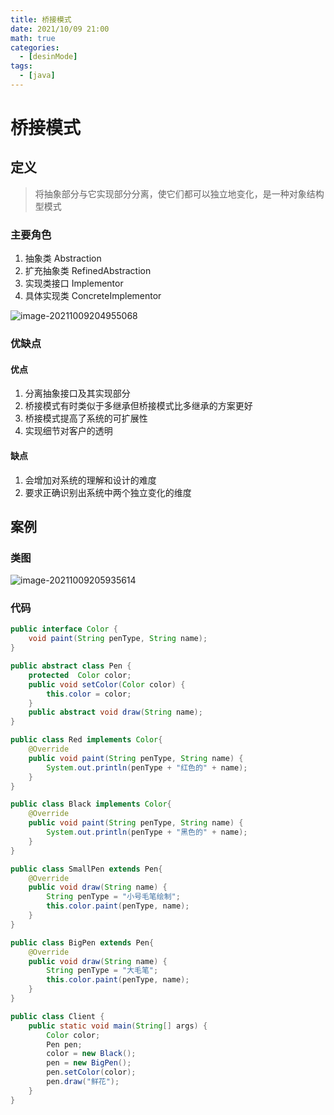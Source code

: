 ```yaml
---
title: 桥接模式
date: 2021/10/09 21:00
math: true
categories:
  - [desinMode]
tags:
  - [java]
---
```


# 桥接模式

## 定义

> 将抽象部分与它实现部分分离，使它们都可以独立地变化，是一种对象结构型模式

### 主要角色

1. 抽象类 Abstraction
2. 扩充抽象类 RefinedAbstraction
3. 实现类接口 Implementor
4. 具体实现类 ConcreteImplementor

![image-20211009204955068](https://cdn.jsdelivr.net/gh/xiaou66/picture@master/image/1633783798629image-20211009204955068.png)

### 优缺点

#### 优点

1. 分离抽象接口及其实现部分
2. 桥接模式有时类似于多继承但桥接模式比多继承的方案更好
3. 桥接模式提高了系统的可扩展性
4. 实现细节对客户的透明

#### 缺点

1. 会增加对系统的理解和设计的难度
2. 要求正确识别出系统中两个独立变化的维度

## 案例

### 类图

![image-20211009205935614](https://cdn.jsdelivr.net/gh/xiaou66/picture@master/image/1633784377196image-20211009205935614.png)

### 代码

```java Color.java
public interface Color {
    void paint(String penType, String name);
}
```

```java Pen.java
public abstract class Pen {
    protected  Color color;
    public void setColor(Color color) {
        this.color = color;
    }
    public abstract void draw(String name);
}
```

```java Red.java
public class Red implements Color{
    @Override
    public void paint(String penType, String name) {
        System.out.println(penType + "红色的" + name);
    }
}
```

```java Black.java
public class Black implements Color{
    @Override
    public void paint(String penType, String name) {
        System.out.println(penType + "黑色的" + name);
    }
}
```

```java SmallPen.java
public class SmallPen extends Pen{
    @Override
    public void draw(String name) {
        String penType = "小号毛笔绘制";
        this.color.paint(penType, name);
    }
}
```

```java BigPen.java
public class BigPen extends Pen{
    @Override
    public void draw(String name) {
        String penType = "大毛笔";
        this.color.paint(penType, name);
    }
}
```

```java Client.java
public class Client {
    public static void main(String[] args) {
        Color color;
        Pen pen;
        color = new Black();
        pen = new BigPen();
        pen.setColor(color);
        pen.draw("鲜花");
    }
}
```

